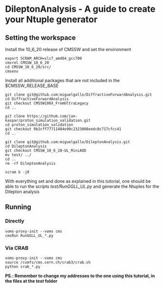 # DileptonAnalysis - A guide to create your Ntuple generator 

## Setting the workspace 

Install the 10_6_20 release of CMSSW and set the environment

```
export SCRAM_ARCH=slc7_amd64_gcc700 
cmsrel CMSSW_10_6_20
cd CMSSW_10_6_20/src/
cmsenv 
```

Install all additional packages that are not included in the $CMSSW_RELEASE_BASE

```
git clone git@github.com:miguelgallo/DiffractiveForwardAnalysis.git
cd DiffractiveForwardAnalysis
git checkout CMSSW106X_FromUltraLegacy
cd ..

git clone https://github.com/jan-kaspar/proton_simulation_validation.git
cd proton_simulation_validation
git checkout 9b2cff77711484e90c2323008eedc8c717cfcc41
cd ..

git clone git@github.com:miguelgallo/DileptonAnalysis.git
cd DileptonAnalysis
git checkout CMSSW_10_6_20-UL_MiniAOD
mv test/ ../
cd .. 
rm -rf DileptonAnalysis

scram b -j8
```

With everything set and done as explained in this tutorial, one should be able to run the scripts *test/RunGGLL_UL.py* and generate the Ntuples for the Dilepton analysis

## Running 

### Directly

```
voms-proxy-init --voms cms 
cmsRun RunGGLL_UL_*.py 
```

### Via CRAB

```
voms-proxy-init --voms cms
source /cvmfs/cms.cern.ch/crab3/crab.sh
python crab_*.py 
```

**PS.: Remember to change my addresses to the one using this tutorial, in the files at the *test* folder** 

